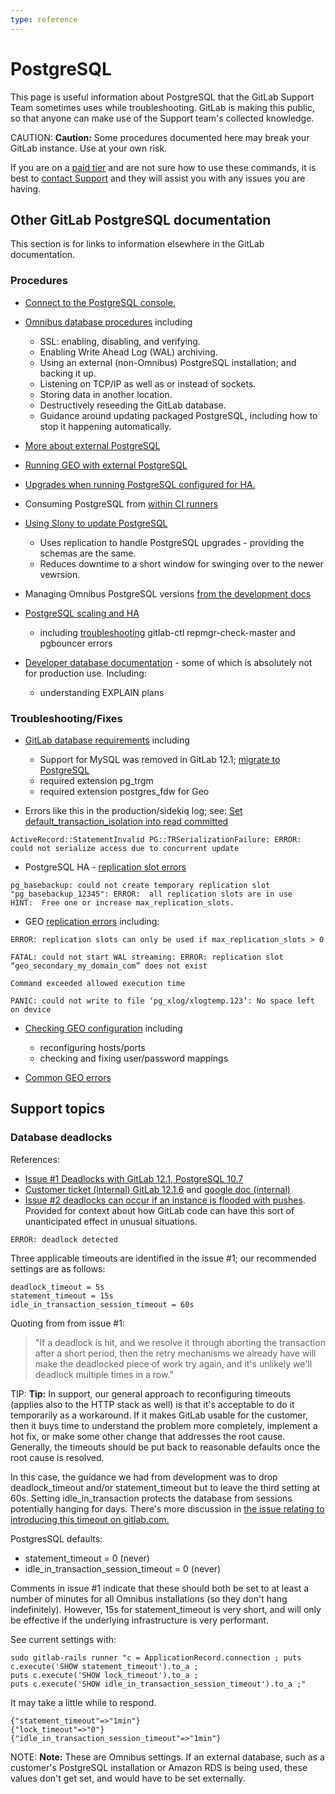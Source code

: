 ```yaml
---
type: reference
---
```


# PostgreSQL

This page is useful information about PostgreSQL that the GitLab Support
Team sometimes uses while troubleshooting. GitLab is making this public, so that anyone
can make use of the Support team's collected knowledge.

CAUTION: **Caution:** Some procedures documented here may break your GitLab instance. Use at your own risk.

If you are on a [paid tier](https://about.gitlab.com/pricing/) and are not sure how
to use these commands, it is best to [contact Support](https://about.gitlab.com/support/)
and they will assist you with any issues you are having.

## Other GitLab PostgreSQL documentation

This section is for links to information elsewhere in the GitLab documentation.

### Procedures

- [Connect to the PostgreSQL console.](https://docs.gitlab.com/omnibus/settings/database.html#connecting-to-the-bundled-postgresql-database)

- [Omnibus database procedures](https://docs.gitlab.com/omnibus/settings/database.html) including
  - SSL: enabling, disabling, and verifying.
  - Enabling Write Ahead Log (WAL) archiving.
  - Using an external (non-Omnibus) PostgreSQL installation; and backing it up.
  - Listening on TCP/IP as well as or instead of sockets.
  - Storing data in another location.
  - Destructively reseeding the GitLab database.
  - Guidance around updating packaged PostgreSQL, including how to stop it happening automatically.

- [More about external PostgreSQL](/ee/administration/external_database.html)

- [Running GEO with external PostgreSQL](/ee/administration/geo/replication/external_database.html)

- [Upgrades when running PostgreSQL configured for HA.](https://docs.gitlab.com/omnibus/settings/database.html#upgrading-a-gitlab-ha-cluster)

- Consuming PostgreSQL from [within CI runners](/ee/ci/services/postgres.html)

- [Using Slony to update PostgreSQL](/ee/update/upgrading_postgresql_using_slony.html)
  - Uses replication to handle PostgreSQL upgrades - providing the schemas are the same.
  - Reduces downtime to a short window for swinging over to the newer vewrsion.

- Managing Omnibus PostgreSQL versions [from the development docs](https://docs.gitlab.com/omnibus/development/managing-postgresql-versions.html)

- [PostgreSQL scaling and HA](/ee/administration/high_availability/database.html)
  - including [troubleshooting](/ee/administration/high_availability/database.html#troubleshooting) gitlab-ctl repmgr-check-master and pgbouncer errors

- [Developer database documentation](/ee/development/README.html#database-guides) - some of which is absolutely not for production use. Including:
  - understanding EXPLAIN plans

### Troubleshooting/Fixes

- [GitLab database requirements](/ee/install/requirements.html#database) including
  - Support for MySQL was removed in GitLab 12.1; [migrate to PostgreSQL](/ee/update/mysql_to_postgresql.html)
  - required extension pg_trgm
  - required extension postgres_fdw for Geo

- Errors like this in the production/sidekiq log;  see: [Set default_transaction_isolation into read committed](https://docs.gitlab.com/omnibus/settings/database.html#set-default_transaction_isolation-into-read-committed)

```
ActiveRecord::StatementInvalid PG::TRSerializationFailure: ERROR:  could not serialize access due to concurrent update
```

- PostgreSQL HA - [replication slot errors](https://docs.gitlab.com/omnibus/settings/database.html#troubleshooting-upgrades-in-an-ha-cluster)

```
pg_basebackup: could not create temporary replication slot "pg_basebackup_12345": ERROR:  all replication slots are in use
HINT:  Free one or increase max_replication_slots.
```

- GEO [replication errors](/ee/administration/geo/replication/troubleshooting.html#fixing-replication-errors) including:

```
ERROR: replication slots can only be used if max_replication_slots > 0

FATAL: could not start WAL streaming: ERROR: replication slot “geo_secondary_my_domain_com” does not exist

Command exceeded allowed execution time

PANIC: could not write to file ‘pg_xlog/xlogtemp.123’: No space left on device
```

- [Checking GEO configuration](/ee/administration/geo/replication/troubleshooting.html#checking-configuration) including
  - reconfiguring hosts/ports
  - checking and fixing user/password mappings

- [Common GEO errors](/ee/administration/geo/replication/troubleshooting.html#fixing-common-errors)

## Support topics

### Database deadlocks

References:

- [Issue #1 Deadlocks with GitLab 12.1, PostgreSQL 10.7](https://gitlab.com/gitlab-org/gitlab/issues/30528)
- [Customer ticket (internal) GitLab 12.1.6](https://gitlab.zendesk.com/agent/tickets/134307) and [google doc (internal)](https://docs.google.com/document/d/19xw2d_D1ChLiU-MO1QzWab-4-QXgsIUcN5e_04WTKy4)
- [Issue #2 deadlocks can occur if an instance is flooded with pushes](https://gitlab.com/gitlab-org/gitlab/issues/33650). Provided for context about how GitLab code can have this sort of unanticipated effect in unusual situations.

```
ERROR: deadlock detected
```

Three applicable timeouts are identified in the issue #1; our recommended settings are as follows:

```
deadlock_timeout = 5s
statement_timeout = 15s
idle_in_transaction_session_timeout = 60s
```

Quoting from from issue #1:

> "If a deadlock is hit, and we resolve it through aborting the transaction after a short period, then the retry mechanisms we already have will make the deadlocked piece of work try again, and it's unlikely we'll deadlock multiple times in a row."

TIP: **Tip:** In support, our general approach to reconfiguring timeouts (applies also to the HTTP stack as well) is that it's acceptable to do it temporarily as a workaround. If it makes GitLab usable for the customer, then it buys time to understand the problem more completely, implement a hot fix, or make some other change that addresses the root cause. Generally, the timeouts should be put back to reasonable defaults once the root cause is resolved.

In this case, the guidance we had from development was to drop deadlock_timeout and/or statement_timeout but to leave the third setting at 60s. Setting idle_in_transaction protects the database from sessions potentially hanging for days. There's more discussion in [the issue relating to introducing this timeout on gitlab.com.](https://gitlab.com/gitlab-com/gl-infra/production/issues/1053)

PostgresSQL defaults:

- statement_timeout = 0 (never)
- idle_in_transaction_session_timeout = 0 (never)

Comments in issue #1 indicate that these should both be set to at least a number of minutes for all Omnibus installations (so they don't hang indefinitely). However, 15s for statement_timeout is very short, and will only be effective if the underlying infrastructure is very performant.

See current settings with:

```
sudo gitlab-rails runner "c = ApplicationRecord.connection ; puts c.execute('SHOW statement_timeout').to_a ;
puts c.execute('SHOW lock_timeout').to_a ;
puts c.execute('SHOW idle_in_transaction_session_timeout').to_a ;"
```

It may take a little while to respond.

```
{"statement_timeout"=>"1min"}
{"lock_timeout"=>"0"}
{"idle_in_transaction_session_timeout"=>"1min"}
```

NOTE: **Note:**
These are Omnibus settings. If an external database, such as a customer's PostgreSQL installation or Amazon RDS is being used, these values don't get set, and would have to be set externally.
